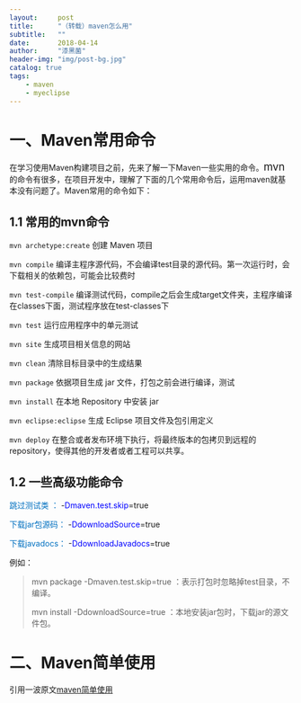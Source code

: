 ```yaml
---
layout:     post
title:      "（转载）maven怎么用"
subtitle:   ""
date:       2018-04-14
author:     "漆黑菌"
header-img: "img/post-bg.jpg"
catalog: true
tags:
    - maven
    - myeclipse
---
```


# 一、Maven常用命令

在学习使用Maven构建项目之前，先来了解一下Maven一些实用的命令。<span style="font-size: 14pt;">mvn</span>的命令有很多，在项目开发中，理解了下面的几个常用命令后，运用maven就基本没有问题了。Maven常用的命令如下：

## 1.1 常用的mvn命令

`mvn archetype:create` 创建 Maven 项目

`mvn compile` 编译主程序源代码，不会编译test目录的源代码。第一次运行时，会下载相关的依赖包，可能会比较费时

`mvn test-compile` 编译测试代码，compile之后会生成target文件夹，主程序编译在classes下面，测试程序放在test-classes下

`mvn test` 运行应用程序中的单元测试 

`mvn site` 生成项目相关信息的网站

`mvn clean` 清除目标目录中的生成结果

`mvn package` 依据项目生成 jar 文件，打包之前会进行编译，测试

`mvn install` 在本地 Repository 中安装 jar

`mvn eclipse:eclipse` 生成 Eclipse 项目文件及包引用定义

`mvn deploy` 在整合或者发布环境下执行，将最终版本的包拷贝到远程的repository，使得其他的开发者或者工程可以共享。

## 1.2 一些高级功能命令

<span style="color: #0070c0;">跳过测试类 ：</span> -<span style="color: blue;">Dmaven.test.skip</span>=true

<span style="color: #0070c0;">下载jar包源码：</span> -<span style="color: blue;">DdownloadSource</span>=true

<span style="color: #0070c0;">下载javadocs：</span> -<span style="color: blue;">DdownloadJavadocs</span>=true

例如：

> mvn package -Dmaven.test.skip=true ：表示打包时忽略掉test目录，不编译。
> 
> mvn install -DdownloadSource=true ：本地安装jar包时，下载jar的源文件包。

# 二、Maven简单使用
引用一波原文[maven简单使用](https://www.cnblogs.com/sunddenly/p/4341542.html "maven简单使用")